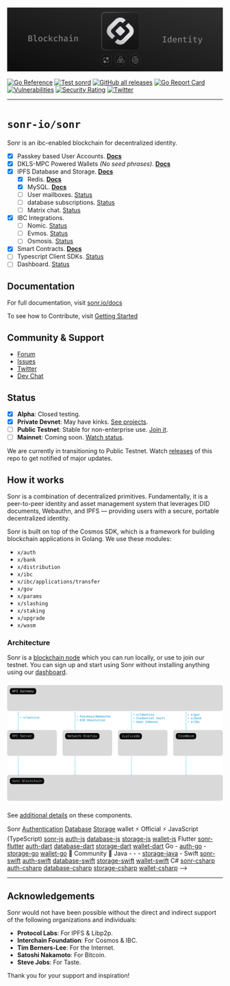 <div style="text-align: center;">

[![Sonr Logo Banner](.github/images/core-cover.png)](https://sonr.io)

</div>
<div style="text-align: left;">

[![Go Reference](https://pkg.go.dev/badge/github.com/sonr-io/sonr.svg)](https://pkg.go.dev/github.com/sonr-io/sonr)
[![Test sonrd](https://github.com/sonr-io/sonr/actions/workflows/tests.yml/badge.svg)](https://github.com/sonr-io/sonr/actions/workflows/tests.yml)
[![GitHub all releases](https://img.shields.io/github/downloads/sonr-io/sonr/total)](https://github.com/sonr-io/sonr/releases/latest)
[![Go Report Card](https://goreportcard.com/badge/github.com/sonr-io/sonr)](https://goreportcard.com/report/github.com/sonr-io/sonr)
[![Vulnerabilities](https://sonarcloud.io/api/project_badges/measure?project=sonr-io_sonr&metric=vulnerabilities)](https://sonarcloud.io/summary/new_code?id=sonr-io_sonr)
[![Security Rating](https://sonarcloud.io/api/project_badges/measure?project=sonr-io_sonr&metric=security_rating)](https://sonarcloud.io/summary/new_code?id=sonr-io_sonr)
[![Twitter](https://img.shields.io/twitter/follow/sonr_io?style=social)](https://sonr.io/twitter)

</div>

---

# `sonr-io/sonr`

Sonr is an ibc-enabled blockchain for decentralized identity.

- [x] Passkey based User Accounts. [__Docs__](https://sonr.io/docs/guides/database)
- [x] DKLS-MPC Powered Wallets _(No seed phrases)_. [__Docs__](https://sonr.io/docs/guides/auth)
- [x] IPFS Database and Storage. [__Docs__](https://sonr.io/docs/guides/storage)
  - [x] Redis. [__Docs__](https://sonr.io/docs/guides/api#rest-api-overview)
  - [x] MySQL. [__Docs__](https://sonr.io/docs/guides/api#graphql-api-overview)
  - [ ] User mailboxes. [Status](https://github.com/sonr-io/sonr/issues/781)
  - [ ] database subscriptions. [Status](https://github.com/sonr-io/sonr/issues/782)
  - [ ] Matrix chat. [Status](https://github.com/sonr-io/sonr/issues/783)
- [x] IBC Integrations.
  - [ ] Nomic. [Status](https://github.com/sonr-io/sonr/issues/784)
  - [ ] Evmos. [Status](https://github.com/sonr-io/sonr/issues/785)
  - [ ] Osmosis. [Status](https://github.com/sonr-io/sonr/issues/786)
- [x] Smart Contracts. [__Docs__](https://sonr.io/docs/guides/storage)
- [ ] Typescript Client SDKs. [Status](https://github.com/sonr-io/front/milestone/2)
- [ ] Dashboard. [Status](https://github.com/sonr-io/front/milestone/1)

## Documentation

For full documentation, visit [sonr.io/docs](https://sonr.io/docs)

To see how to Contribute, visit [Getting Started](./docs/contribution/DEVELOPERS.md)

## Community & Support

- [Forum](https://github.com/sonr-io/sonr/discussions)
- [Issues](https://github.com/sonr-io/sonr/issues)
- [Twitter](https://sonr.io/twitter)
- [Dev Chat](https://sonr.io/discord)

## Status

- [X] __Alpha__: Closed testing.
- [X] __Private Devnet__: May have kinks. [See projects](https://sonr.io/dashboard).
- [ ] __Public Testnet__: Stable for non-enterprise use. [Join it](https://sonr.io/dashboard).
- [ ] __Mainnet__: Coming soon. [Watch status](https://sonr.io/docs/guides/getting-started/features#feature-status).

We are currently in transitioning to Public Testnet. Watch [releases](https://github.com/sonr-io/sonr/releases) of this repo to get notified of major updates.

## How it works

Sonr is a combination of decentralized primitives. Fundamentally, it is a peer-to-peer identity and asset management system that leverages DID documents, Webauthn, and IPFS — providing users with a secure, portable decentralized identity.

Sonr is built on top of the Cosmos SDK, which is a framework for building blockchain applications in Golang. We use these modules:

- `x/auth`
- `x/bank`
- `x/distribution`
- `x/ibc`
- `x/ibc/applications/transfer`
- `x/gov`
- `x/params`
- `x/slashing`
- `x/staking`
- `x/upgrade`
- `x/wasm`

### Architecture

Sonr is a [blockchain node](https://sonr.io/dashboard) which you can run locally, or use to join our testnet. You can sign up and start using Sonr without installing anything using our [dashboard](https://sonr.io/dashboard).

![Architecture](.github/images/architecture.svg)

See [additional details](https://sonr.io/docs) on these components.
<!--
### Client libraries

Our approach for client libraries is uniform. Abstract away any blockchain specific details, and provide a simple interface for developers to use. We have a few client libraries that we maintain, and provide [guidelines](./docs/contribution/CLIENT_GUIDELINES.md) for community maintained libraries.

<table style="table-layout:fixed; white-space: nowrap;">
  <tr>
    <th>Language</th>
    <th>Client</th>
    <th colspan="5">Feature-Clients (bundled in Sonr client)</th>
  </tr>
  <!-- notranslate -->
  <tr>
    <th></th>
    <th>Sonr</th>
    <th><a href="https://github.com/sonr-io/auth-js" target="_blank" rel="noopener noreferrer">Authentication</a></th>
    <th><a href="https://github.com/sonr-io/database-js" target="_blank" rel="noopener noreferrer">Database</a></th>
    <th><a href="https://github.com/sonr-io/storage-js" target="_blank" rel="noopener noreferrer">Storage</a></th>
    <th>wallet</th>
  </tr>
  <!-- TEMPLATE FOR NEW ROW -->
  <!-- START ROW
  <tr>
    <td>lang</td>
    <td><a href="https://github.com/sonr-community/sonr-lang" target="_blank" rel="noopener noreferrer">sonr-lang</a></td>
    <td><a href="https://github.com/sonr-community/auth-lang" target="_blank" rel="noopener noreferrer">auth-lang</a></td>
    <td><a href="https://github.com/sonr-community/database-lang" target="_blank" rel="noopener noreferrer">database-lang</a></td>
    <td><a href="https://github.com/sonr-community/storage-lang" target="_blank" rel="noopener noreferrer">storage-lang</a></td>
  </tr>
  END ROW -->
  <!-- /notranslate -->
  <th colspan="7">⚡️ Official ⚡️</th>
  <!-- notranslate -->
  <tr>
    <td>JavaScript (TypeScript)</td>
    <td><a href="https://sonr.io/core-js" target="_blank" rel="noopener noreferrer">sonr-js</a></td>
    <td><a href="https://github.com/sonr-io/auth-js" target="_blank" rel="noopener noreferrer">auth-js</a></td>
    <td><a href="https://github.com/sonr-io/database-js" target="_blank" rel="noopener noreferrer">database-js</a></td>
    <td><a href="https://github.com/sonr-io/storage-js" target="_blank" rel="noopener noreferrer">storage-js</a></td>
    <td><a href="https://github.com/sonr-io/wallet-js" target="_blank" rel="noopener noreferrer">wallet-js</a></td>
  </tr>
    <tr>
    <td>Flutter</td>
    <td><a href="https://sonr.io/core-flutter" target="_blank" rel="noopener noreferrer">sonr-flutter</a></td>
    <td><a href="https://github.com/sonr-io/auth-dart" target="_blank" rel="noopener noreferrer">auth-dart</a></td>
    <td><a href="https://github.com/sonr-io/database-dart" target="_blank" rel="noopener noreferrer">database-dart</a></td>
    <td><a href="https://github.com/sonr-io/storage-dart" target="_blank" rel="noopener noreferrer">storage-dart</a></td>
    <td><a href="https://github.com/sonr-io/wallet-dart" target="_blank" rel="noopener noreferrer">wallet-dart</a></td>
  </tr>
    <tr>
    <td>Go</td>
    <td>-</td>
    <td><a href="https://github.com/sonr-community/auth-go" target="_blank" rel="noopener noreferrer">auth-go</a></td>
    <td>-</td>
    <td><a href="https://github.com/sonr-community/storage-go" target="_blank" rel="noopener noreferrer">storage-go</a></td>
    <td><a href="https://github.com/sonr-community/wallet-go" target="_blank" rel="noopener noreferrer">wallet-go</a></td>
  </tr>
  <!-- /notranslate -->
  <th colspan="7">💚 Community 💚</th>
  <!-- notranslate -->
  <tr>
    <td>Java</td>
    <td>-</td>
    <td>-</td>
    <td>-</td>
    <td><a href="https://github.com/sonr-community/storage-java" target="_blank" rel="noopener noreferrer">storage-java</a></td>
    <td>-</td>
  </tr>
  <tr>
    <td>Swift</td>
    <td><a href="https://github.com/sonr-community/sonr-swift" target="_blank" rel="noopener noreferrer">sonr-swift</a></td>
    <td><a href="https://github.com/sonr-community/auth-swift" target="_blank" rel="noopener noreferrer">auth-swift</a></td>
    <td><a href="https://github.com/sonr-community/database-swift" target="_blank" rel="noopener noreferrer">database-swift</a></td>
    <td><a href="https://github.com/sonr-community/storage-swift" target="_blank" rel="noopener noreferrer">storage-swift</a></td>
    <td><a href="https://github.com/sonr-community/wallet-swift" target="_blank" rel="noopener noreferrer">wallet-swift</a></td>
  </tr>
    <tr>
    <td>C#</td>
    <td><a href="https://github.com/sonr-community/sonr-csharp" target="_blank" rel="noopener noreferrer">sonr-csharp</a></td>
    <td><a href="https://github.com/sonr-community/auth-csharp" target="_blank" rel="noopener noreferrer">auth-csharp</a></td>
    <td><a href="https://github.com/sonr-community/database-csharp" target="_blank" rel="noopener noreferrer">database-csharp</a></td>
    <td><a href="https://github.com/sonr-community/storage-csharp" target="_blank" rel="noopener noreferrer">storage-csharp</a></td>
    <td><a href="https://github.com/sonr-community/wallet-csharp" target="_blank" rel="noopener noreferrer">wallet-csharp</a></td>
  </tr>
  <!-- /notranslate -->
</table> -->

---

## Acknowledgements

Sonr would not have been possible without the direct and indirect support of the following organizations and individuals:

- __Protocol Labs__: For IPFS & Libp2p.
- __Interchain Foundation__: For Cosmos & IBC.
- __Tim Berners-Lee__: For the Internet.
- __Satoshi Nakamoto__: For Bitcoin.
- __Steve Jobs__: For Taste.

Thank you for your support and inspiration!

